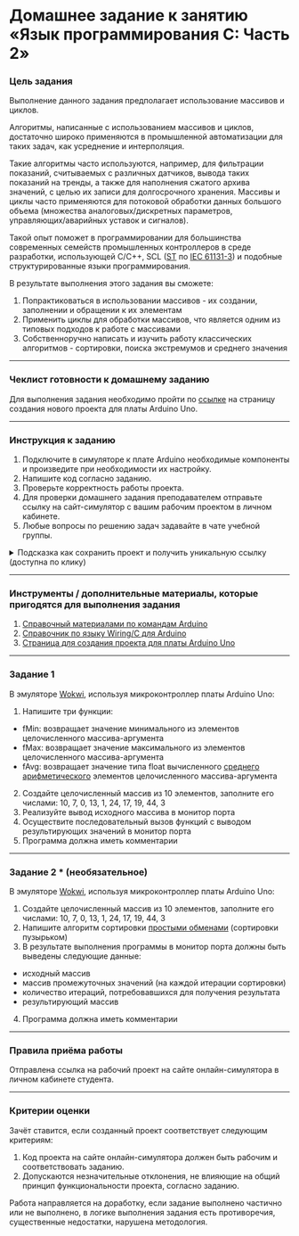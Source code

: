 # Домашнее задание к занятию «Язык программирования С: Часть 2»

### Цель задания

Выполнение данного задания предполагает использование массивов и циклов.

Алгоритмы, написанные с использованием массивов и циклов, достаточно широко применяются в промышленной автоматизации для таких задач, как усреднение и интерполяция. 

Такие алгоритмы часто используются, например, для фильтрации показаний, считываемых с различных датчиков, вывода таких показаний на тренды, а также для наполнения сжатого архива значений, с целью их записи для долгосрочного хранения. Массивы и циклы часто применяются для потоковой обработки данных большого объема (множества аналоговых/дискретных параметров, управляющих/аварийных уставок и сигналов).

Такой опыт поможет в программировании для большинства современных семейств промышленных контроллеров в среде разработки, использующей C/C++, SCL ([ST](https://ru.wikipedia.org/wiki/Structured_Text) по [IEC 61131-3](https://ru.wikipedia.org/wiki/IEC_61131-3)) и подобные структурированные языки программирования.

В результате выполнения этого задания вы сможете:
1. Попрактиковаться в использовании массивов - их создании, заполнении и обращении к их элементам
2. Применить циклы для обработки массивов, что является одним из типовых подходов к работе с массивами
3. Собственноручно написать и изучить работу классических алгоритмов - сортировки, поиска экстремумов и среднего значения

------

### Чеклист готовности к домашнему заданию

Для выполнения задания необходимо пройти по [ссылке](https://wokwi.com/projects/new/arduino-uno) на страницу создания нового проекта для платы Arduino Uno.

------

### Инструкция к заданию

1. Подключите в симуляторе к плате Arduino необходимые компоненты и произведите при необходимости их настройку.
2. Напишите код согласно заданию.
3. Проверьте корректность работы проекта.
4. Для проверки домашнего задания преподавателем отправьте ссылку на сайт-симулятор с вашим рабочим проектом в личном кабинете.
5. Любые вопросы по решению задач задавайте в чате учебной группы.

<details>
  <summary> Подсказка как сохранить проект и получить уникальную ссылку (доступна по клику)</summary>

1. Нажмите «Save a copy» (выпадающий список рядом с кнопкой «Save» с дискетой)
2. В результате этого ваш проект будет сохранен как новый, а в адресной строке браузера будет строка вида https://wokwi.com/projects/335536327066911316 (пример)
3. Важно, чтобы адресная строка имела адрес, оканчивающийся множеством цифр
4. Теперь сохранение изменений в текущем проекте можно производить просто нажатием на кнопку «Save» (сохраненить текуий проект, как новый, можно только через «Save a copy»)
5. Перед отправкой ссылки на проект в качестве ответа на домашнее задание не забудьте проверить работоспособность ссылки, открыв её в новом окне браузера

  ---
  
</details>


------

### Инструменты / дополнительные материалы, которые пригодятся для выполнения задания

1. [Справочный материалами по командам Arduino](https://alexgyver.ru/lessons/arduino-reference/)
2. [Справочник по языку Wiring/С для Arduino](https://www.arduino.cc/reference/en)
3. [Страница для создания проекта для платы Arduino Uno](https://wokwi.com/projects/new/arduino-uno)

------

### Задание 1

В эмуляторе [Wokwi](https://wokwi.com), используя микроконтроллер платы Arduino Uno:
1. Напишите три функции:
- fMin: возвращает значение минимального из элементов целочисленного массива-аргумента
- fMax: возвращает значение максимального из элементов целочисленного массива-аргумента
- fAvg: возвращает значение типа float вычисленного [среднего арифметического](https://ru.wikipedia.org/wiki/%D0%A1%D1%80%D0%B5%D0%B4%D0%BD%D0%B5%D0%B5_%D0%B0%D1%80%D0%B8%D1%84%D0%BC%D0%B5%D1%82%D0%B8%D1%87%D0%B5%D1%81%D0%BA%D0%BE%D0%B5) элементов целочисленного массива-аргумента
2. Создайте целочисленный массив из 10 элементов, заполните его числами: 10, 7, 0, 13, 1, 24, 17, 19, 44, 3
3. Реализуйте вывод исходного массива в монитор порта
4. Осуществите последовательный вызов функций с выводом результирующих значений в монитор порта
5. Программа должна иметь комментарии

------

### Задание 2 * (необязательное)

В эмуляторе [Wokwi](https://wokwi.com), используя микроконтроллер платы Arduino Uno:
1. Создайте целочисленный массив из 10 элементов, заполните его числами: 10, 7, 0, 13, 1, 24, 17, 19, 44, 3
2. Напишите алгоритм сортировки [простыми обменами](https://ru.wikipedia.org/wiki/%D0%A1%D0%BE%D1%80%D1%82%D0%B8%D1%80%D0%BE%D0%B2%D0%BA%D0%B0_%D0%BF%D1%83%D0%B7%D1%8B%D1%80%D1%8C%D0%BA%D0%BE%D0%BC) (сортировки пузырьком)
3. В результате выполнения программы в монитор порта должны быть выведены следующие данные:
- исходный массив
- массив промежуточных значений (на каждой итерации сортировки)
- количество итераций, потребовавшихся для получения результата
- результирующий массив
4. Программа должна иметь комментарии

------

### Правила приёма работы

Отправлена ссылка на рабочий проект на сайте онлайн-симулятора в личном кабинете студента.

------

### Критерии оценки

Зачёт ставится, если созданный проект соответствует следующим критериям:

1. Код проекта на сайте онлайн-симулятора должен быть рабочим и соответствовать заданию.
2. Допускаются незначительные отклонения, не влияющие на общий принцип функциональности проекта, согласно заданию.

Работа направляется на доработку, если задание выполнено частично или не выполнено, в логике выполнения задания есть противоречия, существенные недостатки, нарушена методология.

